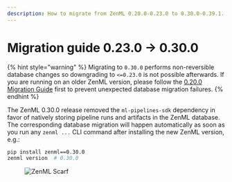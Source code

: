 ```yaml
---
description: How to migrate from ZenML 0.20.0-0.23.0 to 0.30.0-0.39.1.
---
```


# Migration guide 0.23.0 → 0.30.0

{% hint style="warning" %}
Migrating to `0.30.0` performs non-reversible database changes so downgrading to `<=0.23.0` is not possible afterwards. If you are running on an older ZenML version, please follow the [0.20.0 Migration Guide](migration-zero-twenty.md) first to prevent unexpected database migration failures.
{% endhint %}

The ZenML 0.30.0 release removed the `ml-pipelines-sdk` dependency in favor of natively storing pipeline runs and artifacts in the ZenML database. The corresponding database migration will happen automatically as soon as you run any `zenml ...` CLI command after installing the new ZenML version, e.g.:

```bash
pip install zenml==0.30.0
zenml version  # 0.30.0
```

<figure><img src="https://static.scarf.sh/a.png?x-pxid=f0b4f458-0a54-4fcd-aa95-d5ee424815bc" alt="ZenML Scarf"><figcaption></figcaption></figure>
